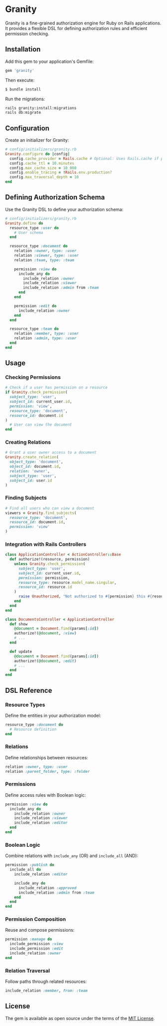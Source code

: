 # Granity

Granity is a fine-grained authorization engine for Ruby on Rails applications. It provides a flexible DSL for defining authorization rules and efficient permission checking.

## Installation

Add this gem to your application's Gemfile:

```ruby
gem 'granity'
```

Then execute:

```bash
$ bundle install
```

Run the migrations:

```bash
rails granity:install:migrations
rails db:migrate
```

## Configuration

Create an initializer for Granity:

```ruby
# config/initializers/granity.rb
Granity.configure do |config|
  config.cache_provider = Rails.cache # Optional: Uses Rails.cache if provided
  config.cache_ttl = 10.minutes
  config.max_cache_size = 10_000
  config.enable_tracing = !Rails.env.production?
  config.max_traversal_depth = 10
end
```

## Defining Authorization Schema

Use the Granity DSL to define your authorization schema:

```ruby
# config/initializers/granity.rb
Granity.define do
  resource_type :user do
    # User schema
  end

  resource_type :document do
    relation :owner, type: :user
    relation :viewer, type: :user
    relation :team, type: :team

    permission :view do
      include_any do
        include_relation :owner
        include_relation :viewer
        include_relation :admin from :team
      end
    end

    permission :edit do
      include_relation :owner
    end
  end

  resource_type :team do
    relation :member, type: :user
    relation :admin, type: :user
  end
end
```

## Usage

### Checking Permissions

```ruby
# Check if a user has permission on a resource
if Granity.check_permission(
  subject_type: 'user',
  subject_id: current_user.id,
  permission: 'view',
  resource_type: 'document',
  resource_id: document.id
)
  # User can view the document
end
```

### Creating Relations

```ruby
# Grant a user owner access to a document
Granity.create_relation(
  object_type: 'document',
  object_id: document.id,
  relation: 'owner',
  subject_type: 'user',
  subject_id: user.id
)
```

### Finding Subjects

```ruby
# Find all users who can view a document
viewers = Granity.find_subjects(
  resource_type: 'document',
  resource_id: document.id,
  permission: 'view'
)
```

### Integration with Rails Controllers

```ruby
class ApplicationController < ActionController::Base
  def authorize!(resource, permission)
    unless Granity.check_permission(
      subject_type: 'user',
      subject_id: current_user.id,
      permission: permission,
      resource_type: resource.model_name.singular,
      resource_id: resource.id
    )
      raise Unauthorized, "Not authorized to #{permission} this #{resource.model_name.human}"
    end
  end
end

class DocumentsController < ApplicationController
  def show
    @document = Document.find(params[:id])
    authorize!(@document, :view)
    # ...
  end

  def update
    @document = Document.find(params[:id])
    authorize!(@document, :edit)
    # ...
  end
end
```

## DSL Reference

### Resource Types

Define the entities in your authorization model:

```ruby
resource_type :document do
  # Resource definition
end
```

### Relations

Define relationships between resources:

```ruby
relation :owner, type: :user
relation :parent_folder, type: :folder
```

### Permissions

Define access rules with Boolean logic:

```ruby
permission :view do
  include_any do
    include_relation :owner
    include_relation :viewer
    include_relation :editor
  end
end
```

### Boolean Logic

Combine relations with `include_any` (OR) and `include_all` (AND):

```ruby
permission :publish do
  include_all do
    include_relation :editor

    include_any do
      include_relation :approved
      include_relation :admin from :team
    end
  end
end
```

### Permission Composition

Reuse and compose permissions:

```ruby
permission :manage do
  include_permission :view
  include_permission :edit
  include_relation :owner
end
```

### Relation Traversal

Follow paths through related resources:

```ruby
include_relation :member, from: :team
```

## License

The gem is available as open source under the terms of the [MIT License](https://opensource.org/licenses/MIT).
